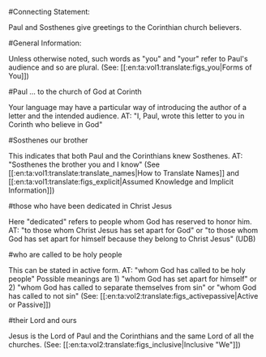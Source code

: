#Connecting Statement:

Paul and Sosthenes give greetings to the Corinthian church believers.

#General Information:

Unless otherwise noted, such words as "you" and "your" refer to Paul's audience and so are plural. (See: [[:en:ta:vol1:translate:figs_you|Forms of You]])

#Paul ... to the church of God at Corinth

Your language may have a particular way of introducing the author of a letter and the intended audience. AT: "I, Paul, wrote this letter to you in Corinth who believe in God"

#Sosthenes our brother

This indicates that both Paul and the Corinthians knew Sosthenes. AT: "Sosthenes the brother you and I know" (See [[:en:ta:vol1:translate:translate_names|How to Translate Names]] and [[:en:ta:vol1:translate:figs_explicit|Assumed Knowledge and Implicit Information]])

#those who have been dedicated in Christ Jesus

Here "dedicated" refers to people whom God has reserved to honor him. AT: "to those whom Christ Jesus has set apart for God" or "to those whom God has set apart for himself because they belong to Christ Jesus" (UDB)

#who are called to be holy people

This can be stated in active form. AT: "whom God has called to be holy people" Possible meanings are 1) "whom God has set apart for himself" or 2) "whom God has called to separate themselves from sin" or "whom God has called to not sin" (See: [[:en:ta:vol2:translate:figs_activepassive|Active or Passive]])

#their Lord and ours

Jesus is the Lord of Paul and the Corinthians and the same Lord of all the churches. (See: [[:en:ta:vol2:translate:figs_inclusive|Inclusive "We"]])